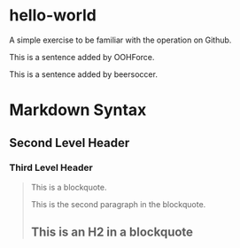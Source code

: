 # hello-world

A simple exercise to be familiar with the operation on Github.

This is a sentence added by OOHForce.

This is a sentence added by beersoccer.

Markdown Syntax
===============

Second Level Header
-------------------

### Third Level Header

> This is a blockquote.
> 
> This is the second paragraph in the blockquote.
>
> ## This is an H2 in a blockquote

